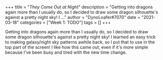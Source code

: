 +++
title = "_They Come Out at Night_"
description = "Getting into dragons again more than I usually do, so I decided to draw some dragon silhouette's against a pretty night sky! I ..."
author = "DynoLoafer#7070"
date = "2021-03-18"
categories = ["Week 1: TODO"]
tags = []
+++

Getting into dragons again more than I usually do, so I decided to draw some dragon silhouette's against a pretty night sky! I learned an easy trick to making galaxy/night sky patterns awhile back, so I put that to use in the top part of the screen! I like how this came out, even if it's more simple because I've been busy and tired with the new time change.
